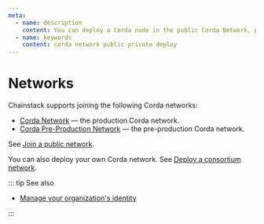 ```yaml
---
meta:
  - name: description
    content: You can deploy a Corda node in the public Corda Network, public Corda Pre-Production Network, or deploy your own private Corda network.
  - name: keywords
    content: corda network public private deploy
---
```


# Networks

Chainstack supports joining the following Corda networks:

* <a href="https://corda.network/" rel="nofollow">Corda Network</a> — the production Corda network.
* <a href="https://corda.network/participation/preprod" rel="nofollow">Corda Pre-Production Network</a> — the pre-production Corda network.

See [Join a public network](/platform/join-a-public-network).

You can also deploy your own Corda network. See [Deploy a consortium network](/platform/deploy-a-consortium-network).

::: tip See also

* [Manage your organization's identity](/platform/manage-your-organization-identity)

:::
